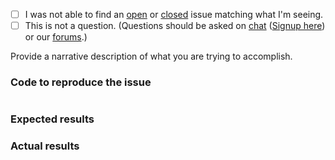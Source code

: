  - [ ] I was not able to find an [open](https://github.com/zendframework/zend-mvc-plugin-fileprg/issues?q=is%3Aopen) or [closed](https://github.com/zendframework/zend-mvc-plugin-fileprg/issues?q=is%3Aclosed) issue matching what I'm seeing.
 - [ ] This is not a question. (Questions should be asked on [chat](https://zendframework.slack.com/) ([Signup here](https://zendframework-slack.herokuapp.com/)) or our [forums](https://discourse.zendframework.com/).)

Provide a narrative description of what you are trying to accomplish.

### Code to reproduce the issue

<!-- Please provide the minimum code necessary to recreate the issue -->

```php
```

### Expected results

<!-- What do you think should have happened? -->

### Actual results

<!-- What did you actually observe? -->
